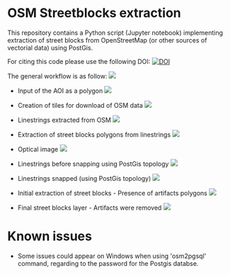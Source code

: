 # OSM Streetblocks extraction
This repository contains a Python script (Jupyter notebook) implementing extraction of street blocks from OpenStreetMap (or other sources of vectorial data) using PostGis. 

For citing this code please use the following DOI: [![DOI](https://zenodo.org/badge/DOI/10.5281/zenodo.1290638.svg)](https://doi.org/10.5281/zenodo.1290638)

The general workflow is as follow: 
![](illustrations/Flowchart.png)

- Input of the AOI as a polygon
![](illustrations/Full_AOI.png)

- Creation of tiles for download of OSM data
![](illustrations/Full_AOI_tiled.png)

- Linestrings extracted from OSM
![](illustrations/Full_linestrings_tiled.png)

- Extraction of street blocks polygons from linestrings
![](illustrations/Full_streetblocks.png)

- Optical image
![](illustrations/Zoom_optical.png)

- Linestrings before snapping using PostGis topology
![](illustrations/Zoom_linestrings_unsnapped.png)

- Linestrings snapped (using PostGis topology)
![](illustrations/Zoom_linestrings_snapped.png)

- Initial extraction of street blocks - Presence of artifacts polygons
![](illustrations/Zoom_streetblocks_withartifacts.png)

- Final street blocks layer - Artifacts were removed
![](illustrations/Zoom_streetblocks_cleaned.png)


# Known issues
- Some issues could appear on Windows when using 'osm2pgsql' command, regarding to the password for the Postgis databse.
